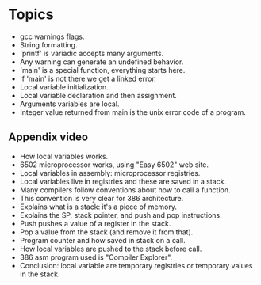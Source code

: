 # Topics

* gcc warnings flags.
* String formatting.
* 'printf' is variadic accepts many arguments.
* Any warning can generate an undefined behavior.
* 'main' is a special function, everything starts here.
* If 'main' is not there we get a linked error.
* Local variable initialization.
* Local variable declaration and then assignment.
* Arguments variables are local.
* Integer value returned from main is the unix error code of a program.

## Appendix video
* How local variables works.
* 6502 microprocessor works, using "Easy 6502" web site.
* Local variables in assembly: microprocessor registries.
* Local variables live in registries and these are saved in a stack.
* Many compilers follow conventions about how to call a function.
* This convention is very clear for 386 architecture.
* Explains what is a stack: it's a piece of memory.
* Explains the SP, stack pointer, and push and pop instructions.
* Push pushes a value of a register in the stack.
* Pop a value from the stack (and remove it from that).
* Program counter and how saved in stack on a call.
* How local variables are pushed to the stack before call.
* 386 asm program used is "Compiler Explorer".
* Conclusion: local variable are temporary registries or temporary values in the stack.

